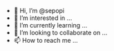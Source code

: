 - 👋 Hi, I’m @sepopi
- 👀 I’m interested in ...
- 🌱 I’m currently learning ...
- 💞️ I’m looking to collaborate on ...
- 📫 How to reach me ...

<!---
sepopi/sepopi is a ✨ special ✨ repository because its `README.md` (this file) appears on your GitHub profile.
You can click the Preview link to take a look at your changes.
--->
